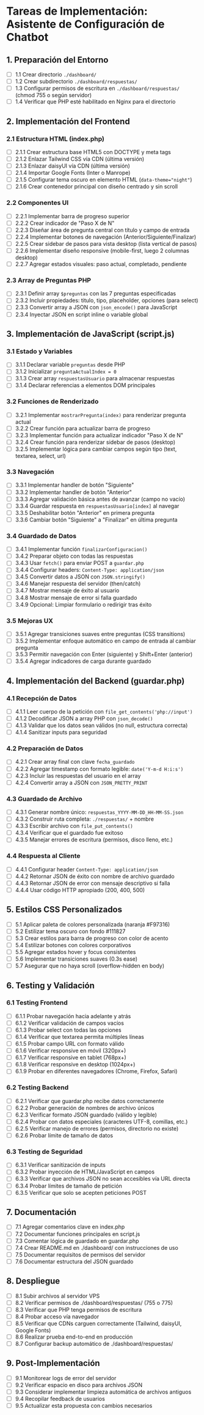 # Tareas de Implementación: Asistente de Configuración de Chatbot

## 1. Preparación del Entorno
- [ ] 1.1 Crear directorio `./dashboard/`
- [ ] 1.2 Crear subdirectorio `./dashboard/respuestas/`
- [ ] 1.3 Configurar permisos de escritura en `./dashboard/respuestas/` (chmod 755 o según servidor)
- [ ] 1.4 Verificar que PHP esté habilitado en Nginx para el directorio

## 2. Implementación del Frontend

### 2.1 Estructura HTML (index.php)
- [ ] 2.1.1 Crear estructura base HTML5 con DOCTYPE y meta tags
- [ ] 2.1.2 Enlazar Tailwind CSS vía CDN (última versión)
- [ ] 2.1.3 Enlazar daisyUI vía CDN (última versión)
- [ ] 2.1.4 Importar Google Fonts (Inter o Manrope)
- [ ] 2.1.5 Configurar tema oscuro en elemento HTML (`data-theme="night"`)
- [ ] 2.1.6 Crear contenedor principal con diseño centrado y sin scroll

### 2.2 Componentes UI
- [ ] 2.2.1 Implementar barra de progreso superior
- [ ] 2.2.2 Crear indicador de "Paso X de N"
- [ ] 2.2.3 Diseñar área de pregunta central con título y campo de entrada
- [ ] 2.2.4 Implementar botones de navegación (Anterior/Siguiente/Finalizar)
- [ ] 2.2.5 Crear sidebar de pasos para vista desktop (lista vertical de pasos)
- [ ] 2.2.6 Implementar diseño responsive (mobile-first, luego 2 columnas desktop)
- [ ] 2.2.7 Agregar estados visuales: paso actual, completado, pendiente

### 2.3 Array de Preguntas PHP
- [ ] 2.3.1 Definir array `$preguntas` con las 7 preguntas especificadas
- [ ] 2.3.2 Incluir propiedades: titulo, tipo, placeholder, opciones (para select)
- [ ] 2.3.3 Convertir array a JSON con `json_encode()` para JavaScript
- [ ] 2.3.4 Inyectar JSON en script inline o variable global

## 3. Implementación de JavaScript (script.js)

### 3.1 Estado y Variables
- [ ] 3.1.1 Declarar variable `preguntas` desde PHP
- [ ] 3.1.2 Inicializar `preguntaActualIndex = 0`
- [ ] 3.1.3 Crear array `respuestasUsuario` para almacenar respuestas
- [ ] 3.1.4 Declarar referencias a elementos DOM principales

### 3.2 Funciones de Renderizado
- [ ] 3.2.1 Implementar `mostrarPregunta(index)` para renderizar pregunta actual
- [ ] 3.2.2 Crear función para actualizar barra de progreso
- [ ] 3.2.3 Implementar función para actualizar indicador "Paso X de N"
- [ ] 3.2.4 Crear función para renderizar sidebar de pasos (desktop)
- [ ] 3.2.5 Implementar lógica para cambiar campos según tipo (text, textarea, select, url)

### 3.3 Navegación
- [ ] 3.3.1 Implementar handler de botón "Siguiente"
- [ ] 3.3.2 Implementar handler de botón "Anterior"
- [ ] 3.3.3 Agregar validación básica antes de avanzar (campo no vacío)
- [ ] 3.3.4 Guardar respuesta en `respuestasUsuario[index]` al navegar
- [ ] 3.3.5 Deshabilitar botón "Anterior" en primera pregunta
- [ ] 3.3.6 Cambiar botón "Siguiente" a "Finalizar" en última pregunta

### 3.4 Guardado de Datos
- [ ] 3.4.1 Implementar función `finalizarConfiguracion()`
- [ ] 3.4.2 Preparar objeto con todas las respuestas
- [ ] 3.4.3 Usar `fetch()` para enviar POST a `guardar.php`
- [ ] 3.4.4 Configurar headers: `Content-Type: application/json`
- [ ] 3.4.5 Convertir datos a JSON con `JSON.stringify()`
- [ ] 3.4.6 Manejar respuesta del servidor (then/catch)
- [ ] 3.4.7 Mostrar mensaje de éxito al usuario
- [ ] 3.4.8 Mostrar mensaje de error si falla guardado
- [ ] 3.4.9 Opcional: Limpiar formulario o redirigir tras éxito

### 3.5 Mejoras UX
- [ ] 3.5.1 Agregar transiciones suaves entre preguntas (CSS transitions)
- [ ] 3.5.2 Implementar enfoque automático en campo de entrada al cambiar pregunta
- [ ] 3.5.3 Permitir navegación con Enter (siguiente) y Shift+Enter (anterior)
- [ ] 3.5.4 Agregar indicadores de carga durante guardado

## 4. Implementación del Backend (guardar.php)

### 4.1 Recepción de Datos
- [ ] 4.1.1 Leer cuerpo de la petición con `file_get_contents('php://input')`
- [ ] 4.1.2 Decodificar JSON a array PHP con `json_decode()`
- [ ] 4.1.3 Validar que los datos sean válidos (no null, estructura correcta)
- [ ] 4.1.4 Sanitizar inputs para seguridad

### 4.2 Preparación de Datos
- [ ] 4.2.1 Crear array final con clave `fecha_guardado`
- [ ] 4.2.2 Agregar timestamp con formato legible: `date('Y-m-d H:i:s')`
- [ ] 4.2.3 Incluir las respuestas del usuario en el array
- [ ] 4.2.4 Convertir array a JSON con `JSON_PRETTY_PRINT`

### 4.3 Guardado de Archivo
- [ ] 4.3.1 Generar nombre único: `respuestas_YYYY-MM-DD_HH-MM-SS.json`
- [ ] 4.3.2 Construir ruta completa: `./respuestas/` + nombre
- [ ] 4.3.3 Escribir archivo con `file_put_contents()`
- [ ] 4.3.4 Verificar que el guardado fue exitoso
- [ ] 4.3.5 Manejar errores de escritura (permisos, disco lleno, etc.)

### 4.4 Respuesta al Cliente
- [ ] 4.4.1 Configurar header `Content-Type: application/json`
- [ ] 4.4.2 Retornar JSON de éxito con nombre de archivo guardado
- [ ] 4.4.3 Retornar JSON de error con mensaje descriptivo si falla
- [ ] 4.4.4 Usar código HTTP apropiado (200, 400, 500)

## 5. Estilos CSS Personalizados

- [ ] 5.1 Aplicar paleta de colores personalizada (naranja #F97316)
- [ ] 5.2 Estilizar tema oscuro con fondo #111827
- [ ] 5.3 Crear estilos para barra de progreso con color de acento
- [ ] 5.4 Estilizar botones con colores corporativos
- [ ] 5.5 Agregar estados hover y focus consistentes
- [ ] 5.6 Implementar transiciones suaves (0.3s ease)
- [ ] 5.7 Asegurar que no haya scroll (overflow-hidden en body)

## 6. Testing y Validación

### 6.1 Testing Frontend
- [ ] 6.1.1 Probar navegación hacia adelante y atrás
- [ ] 6.1.2 Verificar validación de campos vacíos
- [ ] 6.1.3 Probar select con todas las opciones
- [ ] 6.1.4 Verificar que textarea permita múltiples líneas
- [ ] 6.1.5 Probar campo URL con formato válido
- [ ] 6.1.6 Verificar responsive en móvil (320px+)
- [ ] 6.1.7 Verificar responsive en tablet (768px+)
- [ ] 6.1.8 Verificar responsive en desktop (1024px+)
- [ ] 6.1.9 Probar en diferentes navegadores (Chrome, Firefox, Safari)

### 6.2 Testing Backend
- [ ] 6.2.1 Verificar que guardar.php recibe datos correctamente
- [ ] 6.2.2 Probar generación de nombres de archivo únicos
- [ ] 6.2.3 Verificar formato JSON guardado (válido y legible)
- [ ] 6.2.4 Probar con datos especiales (caracteres UTF-8, comillas, etc.)
- [ ] 6.2.5 Verificar manejo de errores (permisos, directorio no existe)
- [ ] 6.2.6 Probar límite de tamaño de datos

### 6.3 Testing de Seguridad
- [ ] 6.3.1 Verificar sanitización de inputs
- [ ] 6.3.2 Probar inyección de HTML/JavaScript en campos
- [ ] 6.3.3 Verificar que archivos JSON no sean accesibles vía URL directa
- [ ] 6.3.4 Probar límites de tamaño de petición
- [ ] 6.3.5 Verificar que solo se acepten peticiones POST

## 7. Documentación

- [ ] 7.1 Agregar comentarios clave en index.php
- [ ] 7.2 Documentar funciones principales en script.js
- [ ] 7.3 Comentar lógica de guardado en guardar.php
- [ ] 7.4 Crear README.md en ./dashboard/ con instrucciones de uso
- [ ] 7.5 Documentar requisitos de permisos del servidor
- [ ] 7.6 Documentar estructura del JSON guardado

## 8. Despliegue

- [ ] 8.1 Subir archivos al servidor VPS
- [ ] 8.2 Verificar permisos de ./dashboard/respuestas/ (755 o 775)
- [ ] 8.3 Verificar que PHP tenga permisos de escritura
- [ ] 8.4 Probar acceso vía navegador
- [ ] 8.5 Verificar que CDNs carguen correctamente (Tailwind, daisyUI, Google Fonts)
- [ ] 8.6 Realizar prueba end-to-end en producción
- [ ] 8.7 Configurar backup automático de ./dashboard/respuestas/

## 9. Post-Implementación

- [ ] 9.1 Monitorear logs de error del servidor
- [ ] 9.2 Verificar espacio en disco para archivos JSON
- [ ] 9.3 Considerar implementar limpieza automática de archivos antiguos
- [ ] 9.4 Recopilar feedback de usuarios
- [ ] 9.5 Actualizar esta propuesta con cambios necesarios
